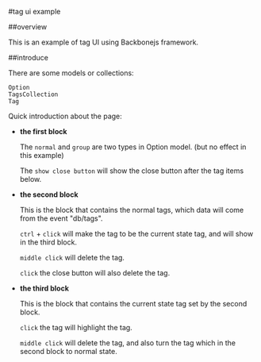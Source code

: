 #tag ui example

##overview

This is an example of tag UI using Backbonejs framework.

##introduce

There are some models or collections:
	
	Option
	TagsCollection
	Tag

Quick introduction about the page:
	
* **the first block**

	The `normal` and `group` are two types in Option model. (but no effect in this example)

	The `show close button` will show the close button after the tag items below.

* **the second block**

	This is the block that contains the normal tags, which data will come from the event "db/tags".

	`ctrl` + `click` will make the tag to be the current state tag, and will show in the third block.

	`middle click` will delete the tag.

	`click` the close button will also delete the tag.

* **the third block**

	This is the block that contains the current state tag set by the second block.
	
	`click` the tag will highlight the tag.
	
	`middle click` will delete the tag, and also turn the tag which in the second block to normal state.


